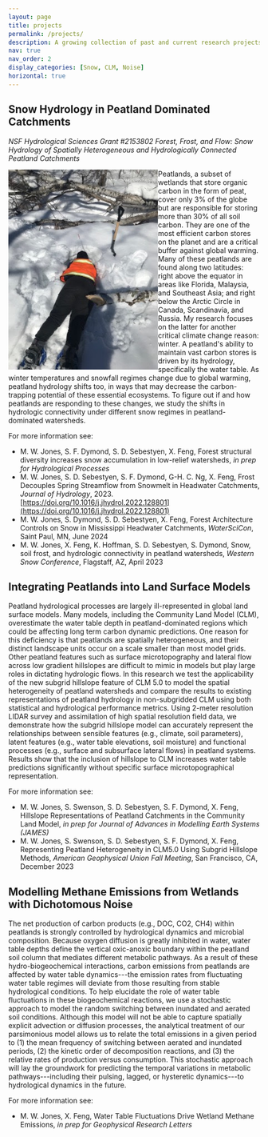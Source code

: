 ```yaml
---
layout: page
title: projects
permalink: /projects/
description: A growing collection of past and current research projects.
nav: true
nav_order: 2
display_categories: [Snow, CLM, Noise]
horizontal: true
---
```


## Snow Hydrology in Peatland Dominated Catchments
*NSF Hydrological Sciences Grant #2153802 Forest, Frost, and Flow: Snow Hydrology of Spatially Heterogeneous and Hydrologically Connected Peatland Catchments*

<img align="left" height="400" src="https://github.com/mwdjones/mwdjones.github.io/blob/master/assets/img/unnamed.jpg">

Peatlands, a subset of wetlands that store organic carbon in the form of peat, cover only 3% of the globe but are responsible for storing more than 30% of all soil carbon. They are one of the most efficient carbon stores on the planet and are a critical buffer against global warming. Many of these peatlands are found along two latitudes: right above the equator in areas like Florida, Malaysia, and Southeast Asia; and right below the Arctic Circle in Canada, Scandinavia, and Russia. My research focuses on the latter for another critical climate change reason: winter. A peatland's ability to maintain vast carbon stores is driven by its hydrology, specifically the water table. As winter temperatures and snowfall regimes change due to global warming, peatland hydrology shifts too, in ways that may decrease the carbon-trapping potential of these essential ecosystems. To figure out if and how peatlands are responding to these changes, we study the shifts in hydrologic connectivity under different snow regimes in peatland-dominated watersheds. 

For more information see:
- M. W. Jones, S. F. Dymond, S. D. Sebestyen, X. Feng, Forest structural diversity increases snow accumulation in low-relief watersheds, *in prep for Hydrological Processes*
- M. W. Jones, S. D. Sebestyen, S. F. Dymond, G-H. C. Ng, X. Feng, Frost Decouples Spring Streamflow from Snowmelt in Headwater Catchments, *Journal of Hydrology*, 2023. [https://doi.org/10.1016/j.jhydrol.2022.128801](https://doi.org/10.1016/j.jhydrol.2022.128801)
- M. W. Jones, S. Dymond, S. D. Sebestyen, X. Feng, Forest Architecture Controls on Snow in Mississippi Headwater Catchments, *WaterSciCon*, Saint Paul, MN, June 2024
- M. W. Jones, X. Feng, K. Hoffman, S. D. Sebestyen, S. Dymond, Snow, soil frost, and hydrologic connectivity in peatland watersheds, *Western Snow Conference*, Flagstaff, AZ, April 2023

## Integrating Peatlands into Land Surface Models

Peatland hydrological processes are largely ill-represented in global land surface models. Many models, including the Community Land Model (CLM), overestimate the water table depth in peatland-dominated regions which could be affecting long term carbon dynamic predictions. One reason for this deficiency is that peatlands are spatially heterogeneous, and their distinct landscape units occur on a scale smaller than most model grids. Other peatland features such as surface microtopography and lateral flow across low gradient hillslopes are difficult to mimic in models but play large roles in dictating hydrologic flows. In this research we test the applicability of the new subgrid hillslope feature of CLM 5.0 to model the spatial heterogeneity of peatland watersheds and compare the results to existing representations of peatland hydrology in non-subgridded CLM using both statistical and hydrological performance metrics. Using 2-meter resolution LIDAR survey and assimilation of high spatial resolution field data, we demonstrate how the subgrid hillslope model can accurately represent the relationships between sensible features (e.g., climate, soil parameters), latent features (e.g., water table elevations, soil moisture) and functional processes (e.g., surface and subsurface lateral flows) in peatland systems. Results show that the inclusion of hillslope to CLM increases water table predictions significantly without specific surface microtopographical representation.

For more information see:
- M. W. Jones, S. Swenson, S. D. Sebestyen, S. F. Dymond, X. Feng, Hillslope Representations of Peatland Catchments in the Community Land Model, *in prep for Journal of Advances in Modelling Earth Systems (JAMES)*
- M. W. Jones, S. Swenson, S. D. Sebestyen, S. F. Dymond, X. Feng, Representing Peatland Heterogeneity in CLM5.0 Using Subgrid Hillslope Methods, *American Geophysical Union Fall Meeting*, San Francisco, CA, December 2023

## Modelling Methane Emissions from Wetlands with Dichotomous Noise
The net production of carbon products (e.g., DOC, CO2, CH4) within peatlands is strongly controlled by hydrological dynamics and microbial composition. Because oxygen diffusion is greatly inhibited in water, water table depths define the vertical oxic-anoxic boundary within the peatland soil column that mediates different metabolic pathways. As a result of these hydro-biogeochemical interactions, carbon emissions from peatlands are affected by water table dynamics---the emission rates from fluctuating water table regimes will deviate from those resulting from stable hydrological conditions. To help elucidate the role of water table fluctuations in these biogeochemical reactions, we use a stochastic approach to model the random switching between inundated and aerated soil conditions. Although this model will not be able to capture spatially explicit advection or diffusion processes, the analytical treatment of our parsimonious model allows us to relate the total emissions in a given period to (1) the mean frequency of switching between aerated and inundated periods, (2) the kinetic order of decomposition reactions, and (3) the relative rates of production versus consumption. This stochastic approach will lay the groundwork for predicting the temporal variations in metabolic pathways---including their pulsing, lagged, or hysteretic dynamics---to hydrological dynamics in the future. 

For more information see:
- M. W. Jones, X. Feng, Water Table Fluctuations Drive Wetland Methane Emissions, *in prep for Geophysical Research Letters*


